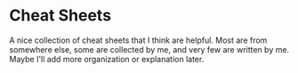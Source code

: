 # Cheat Sheets

A nice collection of cheat sheets that I think are helpful. Most are from somewhere else, some are collected by me, and very few are written by me. Maybe I'll add more organization or explanation later.